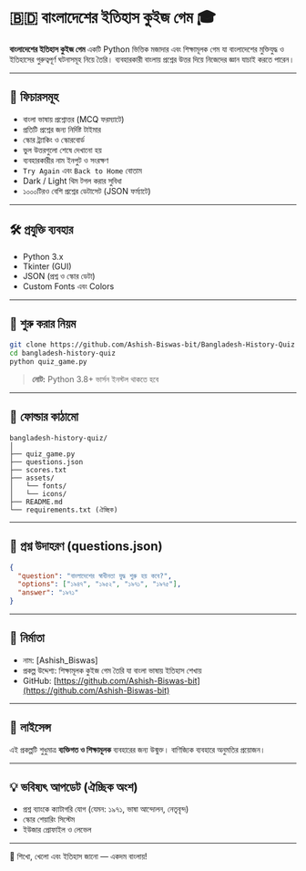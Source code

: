 
# 🇧🇩 বাংলাদেশের ইতিহাস কুইজ গেম 🎓

**বাংলাদেশের ইতিহাস কুইজ গেম** একটি Python ভিত্তিক মজাদার এবং শিক্ষামূলক গেম যা বাংলাদেশের মুক্তিযুদ্ধ ও ইতিহাসের গুরুত্বপূর্ণ ঘটনাসমূহ নিয়ে তৈরি। ব্যবহারকারী বাংলায় প্রশ্নের উত্তর দিয়ে নিজেদের জ্ঞান যাচাই করতে পারেন।

---

## 📌 ফিচারসমূহ

- বাংলা ভাষায় প্রশ্নোত্তর (MCQ ফরম্যাটে)
- প্রতিটি প্রশ্নের জন্য নির্দিষ্ট টাইমার
- স্কোর ট্র্যাকিং ও স্কোরবোর্ড
- ভুল উত্তরগুলো শেষে দেখানো হয়
- ব্যবহারকারীর নাম ইনপুট ও সংরক্ষণ
- `Try Again` এবং `Back to Home` বোতাম
- Dark / Light থিম টগল করার সুবিধা
- ১০০০টিরও বেশি প্রশ্নের ডেটাসেট (JSON ফর্ম্যাটে)

---

## 🛠 প্রযুক্তি ব্যবহার

- Python 3.x
- Tkinter (GUI)
- JSON (প্রশ্ন ও স্কোর ডেটা)
- Custom Fonts এবং Colors

---

## 🚀 শুরু করার নিয়ম

```bash
git clone https://github.com/Ashish-Biswas-bit/Bangladesh-History-Quiz
cd bangladesh-history-quiz
python quiz_game.py
```

> **নোট:** Python 3.8+ ভার্সন ইনস্টল থাকতে হবে

---

## 📁 ফোল্ডার কাঠামো

```
bangladesh-history-quiz/
│
├── quiz_game.py
├── questions.json
├── scores.txt
├── assets/
│   └── fonts/
│   └── icons/
├── README.md
└── requirements.txt (ঐচ্ছিক)
```

---

## 🧠 প্রশ্ন উদাহরণ (questions.json)

```json
{
  "question": "বাংলাদেশের স্বাধীনতা যুদ্ধ শুরু হয় কবে?",
  "options": ["১৯৪৭", "১৯৫২", "১৯৭১", "১৯৭৫"],
  "answer": "১৯৭১"
}
```

---

## 👤 নির্মাতা

- নাম: [Ashish_Biswas]
- প্রকল্প উদ্দেশ্য: শিক্ষামূলক কুইজ গেম তৈরি যা বাংলা ভাষায় ইতিহাস শেখায়
- GitHub: [https://github.com/Ashish-Biswas-bit](https://github.com/Ashish-Biswas-bit)

---

## 📝 লাইসেন্স

এই প্রকল্পটি শুধুমাত্র **ব্যক্তিগত ও শিক্ষামূলক** ব্যবহারের জন্য উন্মুক্ত। বাণিজ্যিক ব্যবহারে অনুমতির প্রয়োজন।

---

## 💡 ভবিষ্যৎ আপডেট (ঐচ্ছিক অংশ)

- প্রশ্ন ব্যাংকে ক্যাটাগরি যোগ (যেমন: ১৯৭১, ভাষা আন্দোলন, নেতৃবৃন্দ)
- স্কোর শেয়ারিং সিস্টেম
- ইউজার প্রোফাইল ও লেভেল

---

🎉 শিখো, খেলো এবং ইতিহাস জানো — একদম বাংলায়!
